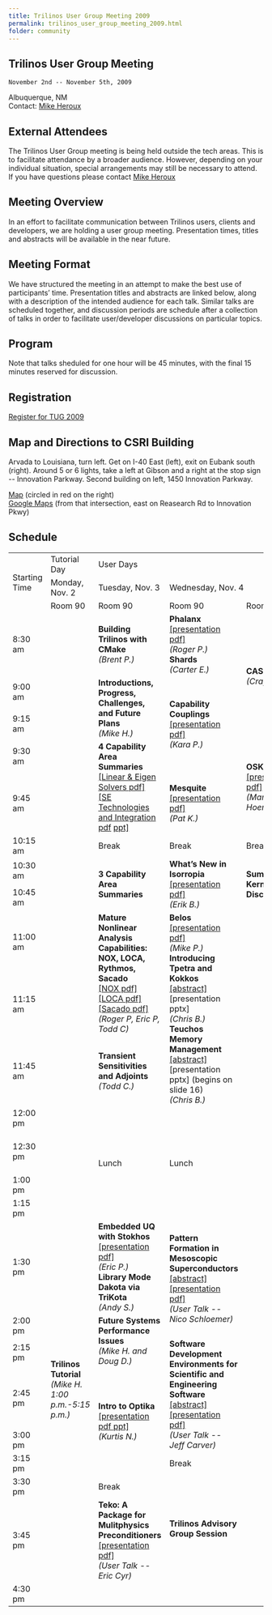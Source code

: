 ```yaml
---
title: Trilinos User Group Meeting 2009
permalink: trilinos_user_group_meeting_2009.html
folder: community
---
```


## Trilinos User Group Meeting  
    November 2nd -- November 5th, 2009
      
Albuquerque, NM  
Contact: [Mike Heroux](mailto:maherou@sandia.gov)

## External Attendees

The Trilinos User Group meeting is being held outside the tech areas. This is to facilitate attendance by a broader audience. However, depending on your individual situation, special arrangements may still be necessary to attend. If you have questions please contact [Mike Heroux](mailto:maherou@sandia.gov)

## Meeting Overview

In an effort to facilitate communication between Trilinos users, clients and developers, we are holding a user group meeting. Presentation times, titles and abstracts will be available in the near future.

## Meeting Format

We have structured the meeting in an attempt to make the best use of participants’ time. Presentation titles and abstracts are linked below, along with a description of the intended audience for each talk. Similar talks are scheduled together, and discussion periods are schedule after a collection of talks in order to facilitate user/developer discussions on particular topics.

## Program

Note that talks sheduled for one hour will be 45 minutes, with the final 15 minutes reserved for discussion.

## Registration

[Register for TUG 2009](http://spreadsheets.google.com/viewform?formkey=dDVjMXo0UHZwd3hsYVhGMkxKNGhlY3c6MA)

## Map and Directions to CSRI Building

Arvada to Louisiana, turn left. Get on I-40 East (left), exit on Eubank south (right). Around 5 or 6 lights, take a left at Gibson and a right at the stop sign -- Innovation Parkway. Second building on left, 1450 Innovation Parkway.

[Map](http://trilinos.org/oldsite/events/trilinos_user_group_2009/csri_map.jpg) (circled in red on the right)  
[Google Maps](http://maps.google.com/maps?f=q&hl=en&q=Eubank+Blvd+SE+and+Research+Rd+SE,+Albuquerque,+NM+87111&ie=UTF8&z=17&ll=35.056989,-106.530519&spn=0.008229,0.010074&t=h&om=1) (from that intersection, east on Reasearch Rd to Innovation Pkwy)

## Schedule

<table id="programTable" cellspacing="0" cellpadding="0">
<tbody>
<tr>
<td rowspan="3">Starting Time</td>
<td>Tutorial Day</td>
<td colspan="3">User Days</td>
<td>Developer Day</td>
</tr>
<tr>
<td>Monday, Nov. 2</td>
<td>Tuesday, Nov. 3</td>
<td colspan="2">Wednesday, Nov. 4</td>
<td>Thursday, Nov. 5</td>
</tr>
<tr>
<td>Room 90</td>
<td>Room 90</td>
<td>Room 90</td>
<td>Room 279</td>
<td>Room 90</td>
</tr>
<tr>
<td>8:30 am</td>
<td rowspan="13"></td>
<td><strong>Building Trilinos with CMake</strong><br />
<cite>(Brent P.)</cite></td>
<td rowspan="1"><strong>Phalanx</strong><br />
<a href="http://trilinos.org/oldsite/events/trilinos_user_group_2009/presentations/TUG_Phalanx_2009_Web.pdf">[presentation pdf]</a><br />
<cite>(Roger P.)</cite><br />
<strong>Shards</strong><br />
<cite>(Carter E.)</cite></td>
<td rowspan="3"><strong>CASK</strong><br />
<cite>(Cray)</cite></td>
<td rowspan="3"><strong>Trilinos SE Status and Future Issues</strong><br />
<a href="http://trilinos.org/oldsite/events/trilinos_user_group_2009/abstracts/thursday_8-30.html">[abstract]</a><br />
<a href="http://www.cs.sandia.gov/%7Erabartl/TUG20091105_TrilinosSeIssues.pdf">[presentation pdf</a> <a href="http://www.cs.sandia.gov/%7Erabartl/TUG20091105_TrilinosSeIssues.ppt"> ppt]</a><br />
<cite>(Ross B.)</cite></td>
</tr>
<tr>
<td>9:00 am</td>
<td rowspan="2"><strong>Introductions, Progress, Challenges, and Future Plans</strong><br />
<cite>(Mike H.)</cite></td>
<td rowspan="3"><strong>Capability Couplings</strong><br />
<a href="http://trilinos.org/oldsite/packages/intrepid/supplementary/TUG09_Intrepid_Tutorial.pdf">[presentation pdf]</a><br />
<cite>(Kara P.)</cite></td>
</tr>
<tr>
<td>9:15 am</td>
</tr>
<tr>
<td>9:30 am</td>
<td rowspan="2"><strong>4 Capability Area Summaries</strong><br />
<a href="http://trilinos.org/oldsite/events/trilinos_user_group_2009/presentations/LinearEigenSystems_Overview.pdf">[Linear &amp; Eigen Solvers pdf]</a><br />
<a href="http://www.cs.sandia.gov/%7Erabartl/TUG20091103_SoftwareEngineeringCapabilitiesArea.pdf">[SE Technologies and Integration pdf</a> <a href="http://www.cs.sandia.gov/%7Erabartl/TUG20091103_SoftwareEngineeringCapabilitiesArea.ppt">ppt]</a></td>
<td rowspan="2"><strong>OSKI</strong><br />
<a href="http://trilinos.org/oldsite/events/trilinos_user_group_2009/presentations/oski.pdf">[presentation pdf]</a><br />
<cite>(Mark Hoemmen)</cite></td>
<td rowspan="2"><strong>Trilinos Framework Update and Policy Page Review</strong><br />
<cite>(Jim W.)</cite></td>
</tr>
<tr>
<td>9:45 am</td>
<td rowspan="1"><strong>Mesquite</strong><br />
<a href="http://trilinos.org/oldsite/events/trilinos_user_group_2009/presentations/Msq-Capabilities-TUG.pdf">[presentation pdf]</a><br />
<cite>(Pat K.)</cite></td>
</tr>
<tr>
<td>10:15 am</td>
<td rowspan="1">Break</td>
<td rowspan="1">Break</td>
<td rowspan="1">Break</td>
<td rowspan="1">Break</td>
</tr>
<tr>
<td>10:30 am</td>
<td rowspan="2"><strong>3 Capability Area Summaries</strong></td>
<td rowspan="2"><strong>What&#8217;s New in Isorropia</strong><br />
<a href="http://trilinos.org/oldsite/events/trilinos_user_group_2009/presentations/Boman-TUG09.pdf">[presentation pdf]</a><br />
<cite>(Erik B.)</cite></td>
<td rowspan="2"><strong>Summary Kernel Discussion</strong></td>
<td rowspan="4"><strong>Git Training</strong><br />
<cite>(Elijah N.)</cite></td>
</tr>
<tr>
<td>10:45 am</td>
</tr>
<tr>
<td>11:00 am</td>
<td rowspan="2"><strong>Mature Nonlinear Analysis Capabilities: NOX, LOCA, Rythmos, Sacado</strong><br />
<a href="http://trilinos.org/oldsite/events/trilinos_user_group_2009/presentations/TUG_NOX_2009_Web.pdf">[NOX pdf]</a><br />
<a href="http://trilinos.org/oldsite/events/trilinos_user_group_2009/presentations/LOCA_TUG09.pdf">[LOCA pdf]</a><br />
<a href="http://trilinos.org/oldsite/events/trilinos_user_group_2009/presentations/SacadoTUG09.pdf">[Sacado pdf]</a><br />
<cite>(Roger P, Eric P, Todd C)</cite></td>
<td rowspan="3"><strong>Belos</strong><br />
<a href="http://trilinos.org/oldsite/events/trilinos_user_group_2009/presentations/TUG_2009_Belos.pdf">[presentation pdf]</a><br />
<cite>(Mike P.)</cite><br />
<strong>Introducing Tpetra and Kokkos</strong><br />
<a href="http://trilinos.org/oldsite/events/trilinos_user_group_2009/abstracts/wednesday_11-20.html">[abstract]</a><br />
[presentation pptx]<br />
<cite>(Chris B.)</cite><br />
<strong>Teuchos Memory Management</strong><br />
<a href="http://trilinos.org/oldsite/events/trilinos_user_group_2009/abstracts/wednesday_11-40.html">[abstract]</a><br />
[presentation pptx] (begins on slide 16)<br />
<cite>(Chris B.)</cite></td>
<td rowspan="16"></td>
</tr>
<tr>
<td>11:15 am</td>
</tr>
<tr>
<td>11:45 am</td>
<td rowspan=""><strong>Transient Sensitivities and Adjoints</strong><br />
<cite>(Todd C.)</cite></td>
<td rowspan="2">Lunch -- on site</td>
</tr>
<tr>
<td>12:00 pm</td>
<td rowspan="4">Lunch</td>
<td rowspan="4">Lunch</td>
</tr>
<tr>
<td>12:30 pm</td>
<td><strong>Teuchos Unit Testing Tutorial</strong><br />
<cite>(Todd C.)</cite></td>
</tr>
<tr>
<td>1:00 pm</td>
<td rowspan="11"><strong>Trilinos Tutorial</strong><br />
<cite>(Mike H. 1:00 p.m.-5:15 p.m.)</cite></td>
<td rowspan="3"><strong>Release 10.0 Retrospective and Post-10.0 Process Changes</strong><br />
<a href="http://www.cs.sandia.gov/%7Erabartl/TUG20091105_ImprovementsInReleaseProcesses.pdf">[presentation pdf</a> <a href="http://www.cs.sandia.gov/%7Erabartl/TUG20091105_ImprovementsInReleaseProcesses.ppt"> ppt]</a><br />
<cite>(Mike H., Ross B.)</cite></td>
</tr>
<tr>
<td>1:15 pm</td>
</tr>
<tr>
<td>1:30 pm</td>
<td rowspan="1"><strong>Embedded UQ with Stokhos</strong><br />
<a href="http://trilinos.org/oldsite/events/trilinos_user_group_2009/presentations/StokhosTUG09.pdf">[presentation pdf]</a><br />
<cite>(Eric P.)</cite><br />
<strong>Library Mode Dakota via TriKota</strong><br />
<cite>(Andy S.)</cite></td>
<td rowspan="2"><strong>Pattern Formation in Mesoscopic Superconductors</strong><br />
<a href="http://trilinos.org/oldsite/events/trilinos_user_group_2009/abstracts/wednesday_1-30.html">[abstract]</a><br />
<a href="http://win.ua.ac.be/%7Enschloe/system/files/tug-2009-schloemer.pdf">[presentation pdf]</a><br />
<cite>(User Talk -- Nico Schloemer)</cite></td>
</tr>
<tr>
<td>2:00 pm</td>
<td rowspan="2"><strong>Future Systems Performance Issues</strong><br />
<cite>(Mike H. and Doug D.)</cite></td>
<td rowspan="3"><strong>Trilinos Strategic Planning</strong><br />
<cite>(5 min per capability leader and discussion)</cite></td>
</tr>
<tr>
<td>2:15 pm</td>
<td rowspan="3"><strong>Software Development Environments for Scientific and Engineering Software</strong><br />
<a href="http://trilinos.org/oldsite/events/trilinos_user_group_2009/abstracts/wednesday_2-15.html">[abstract]</a><br />
<a href="http://carver.cs.ua.edu/Talks/TUG_Carver.pdf">[presentation pdf]</a><br />
<cite>(User Talk -- Jeff Carver)</cite></td>
</tr>
<tr>
<td>2:45 pm</td>
<td rowspan="3"><strong>Intro to Optika</strong><br />
<a href="http://trilinos.org/oldsite/events/trilinos_user_group_2009/presentations/optikapresentation3.pdf">[presentation pdf </a> <a href="http://trilinos.org/oldsite/events/trilinos_user_group_2009/presentations/optikapresentation3.ppt">ppt]</a><br />
<cite>(Kurtis N.)</cite></td>
</tr>
<tr>
<td>3:00 pm</td>
<td><strong>Terminal Packages</strong></td>
</tr>
<tr>
<td>3:15 pm</td>
<td>Break</td>
<td>Break</td>
</tr>
<tr>
<td>3:30 pm</td>
<td>Break</td>
<td rowspan="2"><strong>Trilinos Advisory Group Session</strong></td>
<td rowspan="2"><strong>Trilinos Strategic Planning</strong><br />
<cite>(project based)</cite></td>
</tr>
<tr>
<td>3:45 pm</td>
<td><strong>Teko: A Package for Mulitphysics Preconditioners</strong><br />
<a href="http://trilinos.org/oldsite/events/trilinos_user_group_2009/presentations/TUG_Teko_2009.pdf">[presentation pdf]</a><br />
<cite>(User Talk -- Eric Cyr)</cite></td>
</tr>
<tr>
<td>4:30 pm</td>
<td></td>
<td></td>
</tr>
</tbody>
</table>